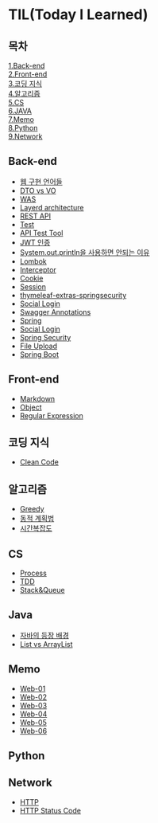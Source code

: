 # TIL(Today I Learned)

## 목차

[1.Back-end](#back-end)<br>
[2.Front-end](#front-end)<br>
[3.코딩 지식](#코딩-지식)<br>
[4.알고리즘](#알고리즘)<br>
[5.CS](#cs)<br>
[6.JAVA](#java)<br>
[7.Memo](#memo)<br>
[8.Python](#python)<br>
[9.Network](#network)<br>


## Back-end
* [웹 구현 언어들](./WEB/BackEnd/웹%20구현%20언어들.md)
* [DTO vs VO](./WEB/BackEnd/DTO%20vs%20VO.md)
* [WAS](./WEB/BackEnd/WAS.md)
* [Layerd architecture](./WEB/BackEnd/Layered%20architecture.md)
* [REST API](./WEB/BackEnd/REST%20API.md)
* [Test](./WEB/BackEnd/Test.md)
* [API Test Tool](./WEB/BackEnd/APITestTool.md)
* [JWT 인증](./WEB/BackEnd/JWT%20인증.md)
* [System.out.println을 사용하면 안되는 이유](./WEB/BackEnd/System.out.println을%20쓰면%20안되는%20이유.md)
* [Lombok](./WEB/BackEnd/Lombok.md)
* [Interceptor](./WEB/BackEnd/Interceptor.md)
* [Cookie](./WEB/BackEnd/Cookie.md)
* [Session](./WEB/BackEnd/Session.md)
* [thymeleaf-extras-springsecurity](./WEB/BackEnd/thymeleaf-extras-springsecurity.md)
* [Social Login](./WEB/BackEnd/Social%20Login.md)
* [Swagger Annotations](./WEB/BackEnd/Swagger%20Annotations.md)
* [Spring](./WEB/BackEnd/Spring.md)
* [Social Login](./WEB/BackEnd/Social%20Login.md)
* [Spring Security](./WEB/BackEnd/Spring%20Security.md)
* [File Upload](./WEB/BackEnd/File%20Upload.md)
* [Spring Boot](./WEB/BackEnd/SpringBoot.md)

## Front-end
* [Markdown](./WEB/FrontEnd/Markdown.md)
* [Object](./WEB/FrontEnd/Regular%20Expression.md)
* [Regular Expression](./WEB/FrontEnd/Regular%20Expression.md)
## 코딩 지식
* [Clean Code](./코딩지식/클린코딩.md)
## 알고리즘
* [Greedy](./Algorithm/Greedy.md)
* [동적 계획법](./Algorithm/동적%20계획법.md.md)
* [시간복잡도](./Algorithm/시간복잡도.md)
## CS
* [Process](./CS/Process.md)
* [TDD](./CS/TDD.md)
* [Stack&Queue](./CS/자료구조/Stack%20&%20Queue.md)
## Java
* [자바의 등장 배경](./JAVA/Intro/자바의%20등장%20배경.md)
* [List vs ArrayList](./JAVA/List%20VS%20ArrayList.md)
## Memo
* [Web-01](./Memo/Web-01.md)
* [Web-02](./Memo/Web-02.md)
* [Web-03](./Memo/Web-03.md)
* [Web-04](./Memo/Web-04.md)
* [Web-05](./Memo/Web-05.md)
* [Web-06](./Memo/Web-06.md)

## Python
## Network
* [HTTP](./WEB/Network/HTTP.md)
* [HTTP Status Code](./WEB/Network/HTTP%20Status%20Code.md)

